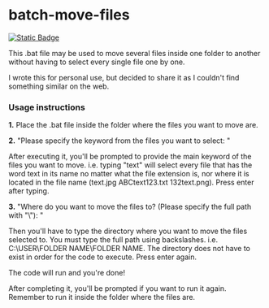 # batch-move-files
[![Static Badge](https://img.shields.io/badge/Download-brightgreen)](https://github.com/kaivx/batch-move-files/blob/main/batch-file-mover.bat)

This .bat file may be used to move several files inside one folder to another without having to select every single file one by one.

I wrote this for personal use, but decided to share it as I couldn't find something similar on the web.

### Usage instructions

**1.** Place the .bat file inside the folder where the files you want to move are.

**2.** "Please specify the keyword from the files you want to select: "

After executing it, you'll be prompted to provide the main keyword of the files you want to move. i.e. typing "text" will select every file that has the word text in its name no matter what the file extension is, nor where it is located in the file name (text.jpg ABCtext123.txt 132text.png). Press enter after typing.

**3.** "Where do you want to move the files to? (Please specify the full path with "\\"): "

Then you'll have to type the directory where you want to move the files selected to. You must type the full path using backslashes. i.e. C:\USER\FOLDER NAME\FOLDER NAME. The directory does not have to exist in order for the code to execute. Press enter again.

The code will run and you're done!

After completing it, you'll be prompted if you want to run it again. Remember to run it inside the folder where the files are.

